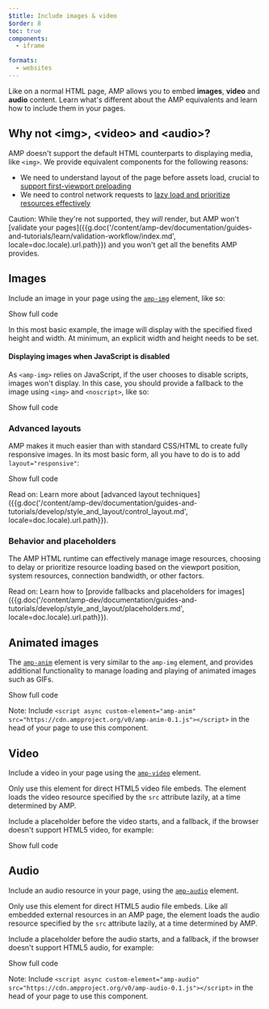 ```yaml
---
$title: Include images & video
$order: 8
toc: true
components:
  - iframe

formats:
  - websites
---
```




Like on a normal HTML page, AMP allows you to embed **images**, **video** and **audio**
content. Learn what's different about the AMP equivalents and learn how to
include them in your pages.

## Why not &lt;img>, &lt;video> and &lt;audio>?

AMP doesn't support the default HTML counterparts to displaying media, like `<img>`.
We provide equivalent components for the following reasons:

* We need to understand layout of the page before assets load, crucial
  to [support first-viewport preloading](/learn/about-how/#size-all-resources-statically)
* We need to control network requests to [lazy load and prioritize resources
effectively](/learn/about-how/#prioritize-resource-loading)

Caution: While they're not supported, they *will* render, but AMP won't [validate your pages]({{g.doc('/content/amp-dev/documentation/guides-and-tutorials/learn/validation-workflow/index.md', locale=doc.locale).url.path}}) and you won't get all the benefits AMP provides.

## Images

Include an image in your page
using the [`amp-img`](/docs/reference/components/amp-img.html) element, like so:

<!--embedded example - fixed size image -->
<div>
<amp-iframe height="174"
            layout="fixed-height"
            sandbox="allow-scripts allow-forms allow-same-origin"
            resizable
            src="https://ampproject-b5f4c.firebaseapp.com/examples/ampimg.fixed.embed.html">
  <div overflow tabindex="0" role="button" aria-label="Show more">Show full code</div>
  <div placeholder></div>
</amp-iframe>
</div>

In this most basic example, the image will display with the specified fixed
height and width. At minimum, an explicit width and height needs to be set.

#### Displaying images when JavaScript is disabled

As `<amp-img>` relies on JavaScript, if the user chooses to disable scripts, images won't display.  In this case, you should provide a fallback to the image using `<img>` and `<noscript>`, like so:

<!--embedded example - img with noscript -->
<div>
<amp-iframe height="215"
            layout="fixed-height"
            sandbox="allow-scripts allow-forms allow-same-origin"
            resizable
            src="https://ampproject-b5f4c.firebaseapp.com/examples/ampimg.noscript.embed.html">
  <div overflow tabindex="0" role="button" aria-label="Show more">Show full code</div>
  <div placeholder></div>
</amp-iframe>
</div>

### Advanced layouts

AMP makes it much easier than with standard CSS/HTML to create fully responsive
images. In its most basic form, all you have to do is to add `layout="responsive"`:

<!--embedded example - basic responsive image -->
<div>
<amp-iframe height="193"
            layout="fixed-height"
            sandbox="allow-scripts allow-forms allow-same-origin"
            resizable
            src="https://ampproject-b5f4c.firebaseapp.com/examples/ampimg.basic.embed.html">
  <div overflow tabindex="0" role="button" aria-label="Show more">Show full code</div>
  <div placeholder></div>
</amp-iframe>
</div>

Read on: Learn more about [advanced layout techniques]({{g.doc('/content/amp-dev/documentation/guides-and-tutorials/develop/style_and_layout/control_layout.md', locale=doc.locale).url.path}}).

### Behavior and placeholders

The AMP HTML runtime can effectively manage image resources,
choosing to delay or prioritize resource loading
based on the viewport position, system resources, connection bandwidth, or other factors.

Read on: Learn how to [provide fallbacks and placeholders for images]({{g.doc('/content/amp-dev/documentation/guides-and-tutorials/develop/style_and_layout/placeholders.md', locale=doc.locale).url.path}}).

## Animated images

The [`amp-anim`](/docs/reference/components/amp-anim.html) element is very similar to the `amp-img` element,
and provides additional functionality to manage loading and playing of animated images such as GIFs.

<!--embedded amp-anim basic example -->
<div>
<amp-iframe height="253"
            layout="fixed-height"
            sandbox="allow-scripts allow-forms allow-same-origin"
            resizable
            src="https://ampproject-b5f4c.firebaseapp.com/examples/ampanim.basic.embed.html">
  <div overflow tabindex="0" role="button" aria-label="Show more">Show full code</div>
  <div placeholder></div>
</amp-iframe>
</div>

Note: Include `<script async custom-element="amp-anim" src="https://cdn.ampproject.org/v0/amp-anim-0.1.js"></script>` in the head of your page to use this component.

## Video

Include a video in your page
using the [`amp-video`](/docs/reference/components/amp-video.html) element.

Only use this element for direct HTML5 video file embeds.
The element loads the video resource specified by the `src` attribute lazily,
at a time determined by AMP.

Include a placeholder before the video starts, and a fallback,
if the browser doesn't support HTML5 video, for example:

<!--embedded video example  -->
<div>
<amp-iframe height="234"
            layout="fixed-height"
            sandbox="allow-scripts allow-forms allow-same-origin"
            resizable
            src="https://ampproject-b5f4c.firebaseapp.com/examples/ampvideo.fallback.embed.html">
  <div overflow tabindex="0" role="button" aria-label="Show more">Show full code</div>
  <div placeholder></div>
</amp-iframe>
</div>

## Audio

Include an audio resource in your page,
using the [`amp-audio`](/docs/reference/components/amp-audio.html) element.

Only use this element for direct HTML5 audio file embeds.
Like all embedded external resources in an AMP page,
the element loads the audio resource specified by the `src` attribute lazily,
at a time determined by AMP.

Include a placeholder before the audio starts, and a fallback,
if the browser doesn't support HTML5 audio, for example:

<!--embedded audio example  -->
<div>
<amp-iframe height="314"
            layout="fixed-height"
            sandbox="allow-scripts allow-forms allow-same-origin"
            resizable
            src="https://ampproject-b5f4c.firebaseapp.com/examples/ampaudio.basic.embed.html">
  <div overflow tabindex="0" role="button" aria-label="Show more">Show full code</div>
  <div placeholder></div>
</amp-iframe>
</div>

Note: Include `<script async custom-element="amp-audio" src="https://cdn.ampproject.org/v0/amp-audio-0.1.js"></script>` in the head of your page to use this component.
